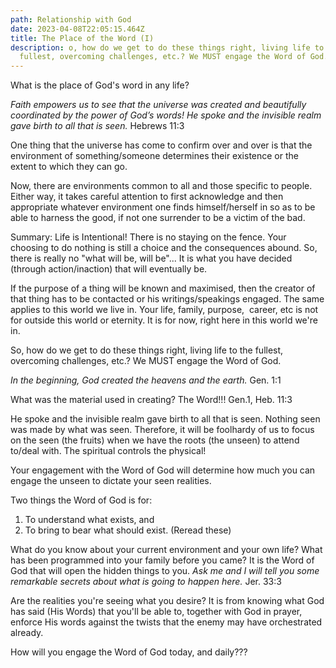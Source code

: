 ```yaml
---
path: Relationship with God
date: 2023-04-08T22:05:15.464Z
title: The Place of the Word (I)
description: o, how do we get to do these things right, living life to the
  fullest, overcoming challenges, etc.? We MUST engage the Word of God.
---
```

What is the place of God's word in any life?


*Faith empowers us to see that the universe was created and beautifully coordinated by the power of God’s words! He spoke and the invisible realm gave birth to all that is seen.*
Hebrews 11:3

One thing that the universe has come to confirm over and over is that the environment of something/someone determines their existence or the extent to which they can go.

Now, there are environments common to all and those specific to people. Either way, it takes careful attention to first acknowledge and then appropriate whatever environment one finds himself/herself in so as to be able to harness the good, if not one surrender to be a victim of the bad. 

Summary: Life is Intentional! There is no staying on the fence. Your choosing to do nothing is still a choice and the consequences abound. So, there is really no "what will be, will be"... It is what you have decided (through action/inaction) that will eventually be.

If the purpose of a thing will be known and maximised, then the creator of that thing has to be contacted or his writings/speakings engaged. The same applies to this world we live in. Your life, family, purpose,  career, etc is not for outside this world or eternity. It is for now, right here in this world we're in. 

So, how do we get to do these things right, living life to the fullest, overcoming challenges, etc.? We MUST engage the Word of God.

*In the beginning, God created the heavens and the earth.* Gen. 1:1

What was the material used in creating? The Word!!! Gen.1, Heb. 11:3

He spoke and the invisible realm gave birth to all that is seen. Nothing seen was made by what was seen. Therefore, it will be foolhardy of us to focus on the seen (the fruits) when we have the roots (the unseen) to attend to/deal with. The spiritual controls the physical!

Your engagement with the Word of God will determine how much you can engage the unseen to dictate your seen realities.

Two things the Word of God is for:

1. To understand what exists, and
2. To bring to bear what should exist.
   (Reread these)

What do you know about your current environment and your own life? What has been programmed into your family before you came? It is the Word of God that will open the hidden things to you. *Ask me and I will tell you some remarkable secrets about what is going to happen here.* Jer. 33:3

Are the realities you're seeing what you desire? It is from knowing what God has said (His Words) that you'll be able to, together with God in prayer, enforce His words against the twists that the enemy may have orchestrated already.

How will you engage the Word of God today, and daily???